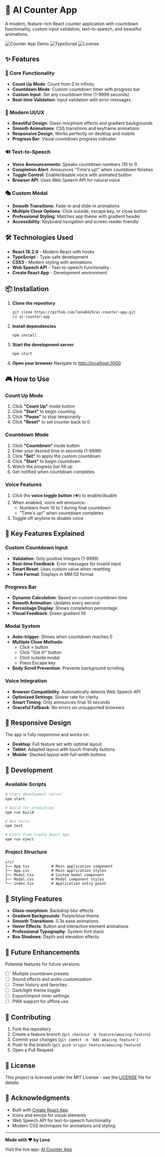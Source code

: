 # 🎯 AI Counter App

A modern, feature-rich React counter application with countdown functionality, custom input validation, text-to-speech, and beautiful animations.

![Counter App Demo](https://img.shields.io/badge/React-18.2.0-blue?logo=react)
![TypeScript](https://img.shields.io/badge/TypeScript-5.0.0-blue?logo=typescript)
![License](https://img.shields.io/badge/License-MIT-green)

## ✨ Features

### 🚀 Core Functionality
- **Count Up Mode**: Count from 0 to infinity
- **Countdown Mode**: Custom countdown timer with progress bar
- **Custom Input**: Set any countdown time (1-9999 seconds)
- **Real-time Validation**: Input validation with error messages

### 🎨 Modern UI/UX
- **Beautiful Design**: Glass-morphism effects and gradient backgrounds
- **Smooth Animations**: CSS transitions and keyframe animations
- **Responsive Design**: Works perfectly on desktop and mobile
- **Progress Bar**: Visual countdown progress indicator

### 🔊 Text-to-Speech
- **Voice Announcements**: Speaks countdown numbers (10 to 1)
- **Completion Alert**: Announces "Time's up!" when countdown finishes
- **Toggle Control**: Enable/disable voice with animated button
- **Browser API**: Uses Web Speech API for natural voice

### 🎭 Custom Modal
- **Smooth Transitions**: Fade-in and slide-in animations
- **Multiple Close Options**: Click outside, escape key, or close button
- **Professional Styling**: Matches app theme with gradient header
- **Accessibility**: Keyboard navigation and screen reader friendly

## 🛠️ Technologies Used

- **React 18.2.0** - Modern React with hooks
- **TypeScript** - Type-safe development
- **CSS3** - Modern styling with animations
- **Web Speech API** - Text-to-speech functionality
- **Create React App** - Development environment

## 📦 Installation

1. **Clone the repository**
   ```bash
   git clone https://github.com/lena0429/ai-counter-app.git
   cd ai-counter-app
   ```

2. **Install dependencies**
   ```bash
   npm install
   ```

3. **Start the development server**
   ```bash
   npm start
   ```

4. **Open your browser**
   Navigate to [http://localhost:3000](http://localhost:3000)

## 🎮 How to Use

### Count Up Mode
1. Click **"Count Up"** mode button
2. Click **"Start"** to begin counting
3. Click **"Pause"** to stop temporarily
4. Click **"Reset"** to set counter back to 0

### Countdown Mode
1. Click **"Countdown"** mode button
2. Enter your desired time in seconds (1-9999)
3. Click **"Set"** to apply the custom countdown
4. Click **"Start"** to begin countdown
5. Watch the progress bar fill up
6. Get notified when countdown completes

### Voice Features
1. Click the **voice toggle button** (🔊) to enable/disable
2. When enabled, voice will announce:
   - Numbers from 10 to 1 during final countdown
   - "Time's up!" when countdown completes
3. Toggle off anytime to disable voice

## 🎯 Key Features Explained

### Custom Countdown Input
- **Validation**: Only positive integers (1-9999)
- **Real-time Feedback**: Error messages for invalid input
- **Smart Reset**: Uses custom value when resetting
- **Time Format**: Displays in MM:SS format

### Progress Bar
- **Dynamic Calculation**: Based on custom countdown time
- **Smooth Animation**: Updates every second
- **Percentage Display**: Shows completion percentage
- **Visual Feedback**: Green gradient fill

### Modal System
- **Auto-trigger**: Shows when countdown reaches 0
- **Multiple Close Methods**: 
  - Click × button
  - Click "Got it!" button
  - Click outside modal
  - Press Escape key
- **Body Scroll Prevention**: Prevents background scrolling

### Voice Integration
- **Browser Compatibility**: Automatically detects Web Speech API
- **Optimized Settings**: Slower rate for clarity
- **Smart Timing**: Only announces final 10 seconds
- **Graceful Fallback**: No errors on unsupported browsers

## 📱 Responsive Design

The app is fully responsive and works on:
- **Desktop**: Full feature set with optimal layout
- **Tablet**: Adapted layout with touch-friendly buttons
- **Mobile**: Stacked layout with full-width buttons

## 🔧 Development

### Available Scripts

```bash
# Start development server
npm start

# Build for production
npm run build

# Run tests
npm test

# Eject from Create React App
npm run eject
```

### Project Structure

```
src/
├── App.tsx          # Main application component
├── App.css          # Main application styles
├── Modal.tsx        # Custom modal component
├── Modal.css        # Modal component styles
└── index.tsx        # Application entry point
```

## 🎨 Styling Features

- **Glass-morphism**: Backdrop blur effects
- **Gradient Backgrounds**: Purple/blue theme
- **Smooth Transitions**: 0.3s ease animations
- **Hover Effects**: Button and interactive element animations
- **Professional Typography**: System font stack
- **Box Shadows**: Depth and elevation effects

## 🌟 Future Enhancements

Potential features for future versions:
- [ ] Multiple countdown presets
- [ ] Sound effects and audio customization
- [ ] Timer history and favorites
- [ ] Dark/light theme toggle
- [ ] Export/import timer settings
- [ ] PWA support for offline use

## 🤝 Contributing

1. Fork the repository
2. Create a feature branch (`git checkout -b feature/amazing-feature`)
3. Commit your changes (`git commit -m 'Add amazing feature'`)
4. Push to the branch (`git push origin feature/amazing-feature`)
5. Open a Pull Request

## 📄 License

This project is licensed under the MIT License - see the [LICENSE](LICENSE) file for details.

## 🙏 Acknowledgments

- Built with [Create React App](https://create-react-app.dev/)
- Icons and emojis for visual elements
- Web Speech API for text-to-speech functionality
- Modern CSS techniques for animations and styling

---

**Made with ❤️ by Lena**

Visit the live app: [AI Counter App](https://github.com/lena0429/ai-counter-app)
